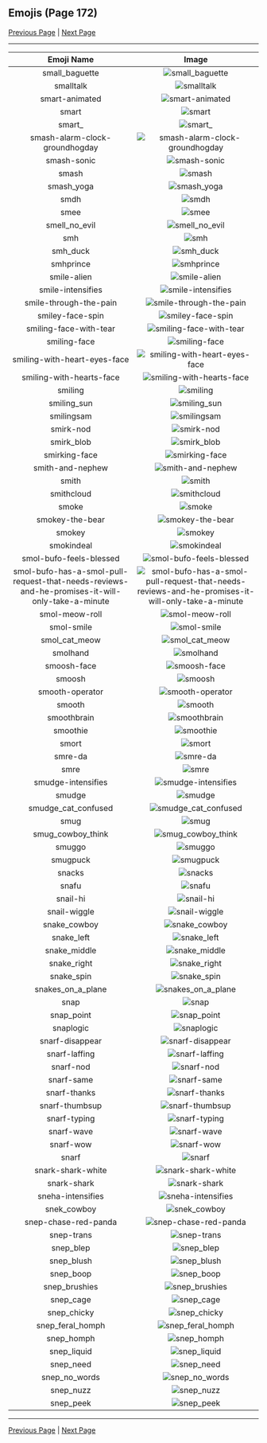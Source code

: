 
## Emojis (Page 172)

[Previous Page](/docs/hc/page-s-0171.md)
  | [Next Page](/docs/hc/page-s-0173.md)

<hr />

|Emoji Name|Image|
| :-: | :-: |
|small_baguette| ![small_baguette](/emojis/hc/small_baguette.png)|
|smalltalk| ![smalltalk](/emojis/hc/smalltalk.jpg)|
|smart-animated| ![smart-animated](/emojis/hc/smart-animated.gif)|
|smart| ![smart](/emojis/hc/smart.png)|
|smart_| ![smart_](/emojis/hc/smart_.png)|
|smash-alarm-clock-groundhogday| ![smash-alarm-clock-groundhogday](/emojis/hc/smash-alarm-clock-groundhogday.gif)|
|smash-sonic| ![smash-sonic](/emojis/hc/smash-sonic.png)|
|smash| ![smash](/emojis/hc/smash.png)|
|smash_yoga| ![smash_yoga](/emojis/hc/smash_yoga.gif)|
|smdh| ![smdh](/emojis/hc/smdh.gif)|
|smee| ![smee](/emojis/hc/smee.jpg)|
|smell_no_evil| ![smell_no_evil](/emojis/hc/smell_no_evil.png)|
|smh| ![smh](/emojis/hc/smh.gif)|
|smh_duck| ![smh_duck](/emojis/hc/smh_duck.gif)|
|smhprince| ![smhprince](/emojis/hc/smhprince.gif)|
|smile-alien| ![smile-alien](/emojis/hc/smile-alien.png)|
|smile-intensifies| ![smile-intensifies](/emojis/hc/smile-intensifies.gif)|
|smile-through-the-pain| ![smile-through-the-pain](/emojis/hc/smile-through-the-pain.png)|
|smiley-face-spin| ![smiley-face-spin](/emojis/hc/smiley-face-spin.gif)|
|smiling-face-with-tear| ![smiling-face-with-tear](/emojis/hc/smiling-face-with-tear.gif)|
|smiling-face| ![smiling-face](/emojis/hc/smiling-face.gif)|
|smiling-with-heart-eyes-face| ![smiling-with-heart-eyes-face](/emojis/hc/smiling-with-heart-eyes-face.gif)|
|smiling-with-hearts-face| ![smiling-with-hearts-face](/emojis/hc/smiling-with-hearts-face.gif)|
|smiling| ![smiling](/emojis/hc/smiling.png)|
|smiling_sun| ![smiling_sun](/emojis/hc/smiling_sun.gif)|
|smilingsam| ![smilingsam](/emojis/hc/smilingsam.png)|
|smirk-nod| ![smirk-nod](/emojis/hc/smirk-nod.gif)|
|smirk_blob| ![smirk_blob](/emojis/hc/smirk_blob.png)|
|smirking-face| ![smirking-face](/emojis/hc/smirking-face.gif)|
|smith-and-nephew| ![smith-and-nephew](/emojis/hc/smith-and-nephew.png)|
|smith| ![smith](/emojis/hc/smith.gif)|
|smithcloud| ![smithcloud](/emojis/hc/smithcloud.gif)|
|smoke| ![smoke](/emojis/hc/smoke.gif)|
|smokey-the-bear| ![smokey-the-bear](/emojis/hc/smokey-the-bear.png)|
|smokey| ![smokey](/emojis/hc/smokey.png)|
|smokindeal| ![smokindeal](/emojis/hc/smokindeal.png)|
|smol-bufo-feels-blessed| ![smol-bufo-feels-blessed](/emojis/hc/smol-bufo-feels-blessed.png)|
|smol-bufo-has-a-smol-pull-request-that-needs-reviews-and-he-promises-it-will-only-take-a-minute| ![smol-bufo-has-a-smol-pull-request-that-needs-reviews-and-he-promises-it-will-only-take-a-minute](/emojis/hc/smol-bufo-has-a-smol-pull-request-that-needs-reviews-and-he-promises-it-will-only-take-a-minute.png)|
|smol-meow-roll| ![smol-meow-roll](/emojis/hc/smol-meow-roll.gif)|
|smol-smile| ![smol-smile](/emojis/hc/smol-smile.png)|
|smol_cat_meow| ![smol_cat_meow](/emojis/hc/smol_cat_meow.gif)|
|smolhand| ![smolhand](/emojis/hc/smolhand.png)|
|smoosh-face| ![smoosh-face](/emojis/hc/smoosh-face.gif)|
|smoosh| ![smoosh](/emojis/hc/smoosh.gif)|
|smooth-operator| ![smooth-operator](/emojis/hc/smooth-operator.png)|
|smooth| ![smooth](/emojis/hc/smooth.gif)|
|smoothbrain| ![smoothbrain](/emojis/hc/smoothbrain.png)|
|smoothie| ![smoothie](/emojis/hc/smoothie.png)|
|smort| ![smort](/emojis/hc/smort.jpg)|
|smre-da| ![smre-da](/emojis/hc/smre-da.png)|
|smre| ![smre](/emojis/hc/smre.png)|
|smudge-intensifies| ![smudge-intensifies](/emojis/hc/smudge-intensifies.gif)|
|smudge| ![smudge](/emojis/hc/smudge.png)|
|smudge_cat_confused| ![smudge_cat_confused](/emojis/hc/smudge_cat_confused.png)|
|smug| ![smug](/emojis/hc/smug.gif)|
|smug_cowboy_think| ![smug_cowboy_think](/emojis/hc/smug_cowboy_think.png)|
|smuggo| ![smuggo](/emojis/hc/smuggo.gif)|
|smugpuck| ![smugpuck](/emojis/hc/smugpuck.png)|
|snacks| ![snacks](/emojis/hc/snacks.png)|
|snafu| ![snafu](/emojis/hc/snafu.png)|
|snail-hi| ![snail-hi](/emojis/hc/snail-hi.png)|
|snail-wiggle| ![snail-wiggle](/emojis/hc/snail-wiggle.gif)|
|snake_cowboy| ![snake_cowboy](/emojis/hc/snake_cowboy.png)|
|snake_left| ![snake_left](/emojis/hc/snake_left.png)|
|snake_middle| ![snake_middle](/emojis/hc/snake_middle.png)|
|snake_right| ![snake_right](/emojis/hc/snake_right.png)|
|snake_spin| ![snake_spin](/emojis/hc/snake_spin.gif)|
|snakes_on_a_plane| ![snakes_on_a_plane](/emojis/hc/snakes_on_a_plane.png)|
|snap| ![snap](/emojis/hc/snap.gif)|
|snap_point| ![snap_point](/emojis/hc/snap_point.gif)|
|snaplogic| ![snaplogic](/emojis/hc/snaplogic.png)|
|snarf-disappear| ![snarf-disappear](/emojis/hc/snarf-disappear.png)|
|snarf-laffing| ![snarf-laffing](/emojis/hc/snarf-laffing.png)|
|snarf-nod| ![snarf-nod](/emojis/hc/snarf-nod.png)|
|snarf-same| ![snarf-same](/emojis/hc/snarf-same.png)|
|snarf-thanks| ![snarf-thanks](/emojis/hc/snarf-thanks.png)|
|snarf-thumbsup| ![snarf-thumbsup](/emojis/hc/snarf-thumbsup.png)|
|snarf-typing| ![snarf-typing](/emojis/hc/snarf-typing.png)|
|snarf-wave| ![snarf-wave](/emojis/hc/snarf-wave.png)|
|snarf-wow| ![snarf-wow](/emojis/hc/snarf-wow.png)|
|snarf| ![snarf](/emojis/hc/snarf.png)|
|snark-shark-white| ![snark-shark-white](/emojis/hc/snark-shark-white.gif)|
|snark-shark| ![snark-shark](/emojis/hc/snark-shark.gif)|
|sneha-intensifies| ![sneha-intensifies](/emojis/hc/sneha-intensifies.gif)|
|snek_cowboy| ![snek_cowboy](/emojis/hc/snek_cowboy.png)|
|snep-chase-red-panda| ![snep-chase-red-panda](/emojis/hc/snep-chase-red-panda.png)|
|snep-trans| ![snep-trans](/emojis/hc/snep-trans.png)|
|snep_blep| ![snep_blep](/emojis/hc/snep_blep.png)|
|snep_blush| ![snep_blush](/emojis/hc/snep_blush.png)|
|snep_boop| ![snep_boop](/emojis/hc/snep_boop.png)|
|snep_brushies| ![snep_brushies](/emojis/hc/snep_brushies.png)|
|snep_cage| ![snep_cage](/emojis/hc/snep_cage.png)|
|snep_chicky| ![snep_chicky](/emojis/hc/snep_chicky.png)|
|snep_feral_homph| ![snep_feral_homph](/emojis/hc/snep_feral_homph.png)|
|snep_homph| ![snep_homph](/emojis/hc/snep_homph.png)|
|snep_liquid| ![snep_liquid](/emojis/hc/snep_liquid.png)|
|snep_need| ![snep_need](/emojis/hc/snep_need.png)|
|snep_no_words| ![snep_no_words](/emojis/hc/snep_no_words.png)|
|snep_nuzz| ![snep_nuzz](/emojis/hc/snep_nuzz.png)|
|snep_peek| ![snep_peek](/emojis/hc/snep_peek.png)|

<hr/>

[Previous Page](/docs/hc/page-s-0171.md)
  | [Next Page](/docs/hc/page-s-0173.md)